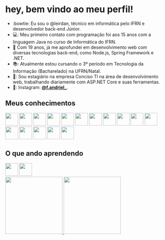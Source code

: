 # hey, bem vindo ao meu perfil!
- :bowtie: Eu sou o @leirdan, técnico em informática pelo IFRN e desenvolvedor back-end Júnior.
- 💻: Meu primeiro contato com programação foi aos 15 anos com a linguagem Java no curso de Informática do IFRN.
- 🌱 Com 19 anos, já me aprofundei em desenvolvimento web com diversas tecnologias back-end, como Node.js, Spring Framework e .NET.
- 📚: Atualmente estou cursando o 3º período em Tecnologia da Informação (Bacharelado) na UFRN/Natal.
- 🚀: Sou estagiário na empresa Conciso TI na área de desenvolvimento web, trabalhando diariamente com ASP.NET Core e suas ferramentas.
- 🎇: Instagram: [**@f.andriel_**](https://instagram.com/f.andriel_).

## Meus conhecimentos
<img src="https://cdn.jsdelivr.net/gh/devicons/devicon/icons/html5/html5-original-wordmark.svg" width="40" height="40" /> <img src="https://cdn.jsdelivr.net/gh/devicons/devicon/icons/javascript/javascript-plain.svg" width="40" height="40" /> 
<img src="https://cdn.jsdelivr.net/gh/devicons/devicon/icons/bootstrap/bootstrap-original.svg" width="40" height="40" /> 
<img src="https://cdn.jsdelivr.net/gh/devicons/devicon/icons/nodejs/nodejs-original.svg" width="40" height="40" />
<img src="https://cdn.jsdelivr.net/gh/devicons/devicon/icons/git/git-original.svg" width="40" height="40"/>
<img src="https://cdn.jsdelivr.net/gh/devicons/devicon/icons/mysql/mysql-plain-wordmark.svg" width="40" height="40"/>
            <img src="https://cdn.jsdelivr.net/gh/devicons/devicon/icons/express/express-original-wordmark.svg" width="40" height="40"/>
            <img src="https://cdn.jsdelivr.net/gh/devicons/devicon/icons/handlebars/handlebars-original.svg" width="40" height="40" />
            <img src="https://cdn.jsdelivr.net/gh/devicons/devicon/icons/markdown/markdown-original.svg" width="40" height="40"/> 
            <img src="https://cdn.jsdelivr.net/gh/devicons/devicon/icons/sass/sass-original.svg" width="40" height="40"/>
             <img src="https://cdn.jsdelivr.net/gh/devicons/devicon/icons/linux/linux-original.svg" width="40" height="40"/>
            <img src="https://cdn.jsdelivr.net/gh/devicons/devicon/icons/postgresql/postgresql-original-wordmark.svg" width="40" height="40"/>
            <img src="https://cdn.jsdelivr.net/gh/devicons/devicon/icons/mongodb/mongodb-plain-wordmark.svg" width="40" height="40" />
            <img src="https://cdn.jsdelivr.net/gh/devicons/devicon/icons/csharp/csharp-original.svg" width="40" height="40"/>
            <img src="https://cdn.jsdelivr.net/gh/devicons/devicon/icons/microsoftsqlserver/microsoftsqlserver-plain-wordmark.svg" width="40" height="40" />
            <img src="https://cdn.jsdelivr.net/gh/devicons/devicon/icons/latex/latex-original.svg" width="40" height="40" />
          
## O que ando aprendendo
<img src="https://cdn.jsdelivr.net/gh/devicons/devicon/icons/spring/spring-original-wordmark.svg" width="40" height="40" />
<img src="https://cdn.jsdelivr.net/gh/devicons/devicon@latest/icons/vim/vim-original.svg" width="40" height="40" />

<div>
<a href="https://github.com/leirdan">
<img height="180em" src="https://github-readme-stats.vercel.app/api/top-langs/?username=leirdan&layout=compact&langs_count=7&theme=blueberry"/>
<img height="180em" src="https://github-readme-stats.vercel.app/api?username=leirdan&show_icons=true&theme=blueberry&include_all_commits=true&count_private=true"/>
</div>


<!---
leirdan/leirdan is a ✨ special ✨ repository because its `README.md` (this file) appears on your GitHub profile.
You can click the Preview link to take a look at your changes.
--->
